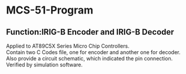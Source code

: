 # MCS-51-Program
## Function:IRIG-B Encoder and IRIG-B Decoder
Applied to AT89C5X Series Micro Chip Controllers.  
Contain two C Codes file, one for encoder and another one for decoder. Also provide a circuit schematic, which indicated the pin connection.  
Verified by simulation software.  
